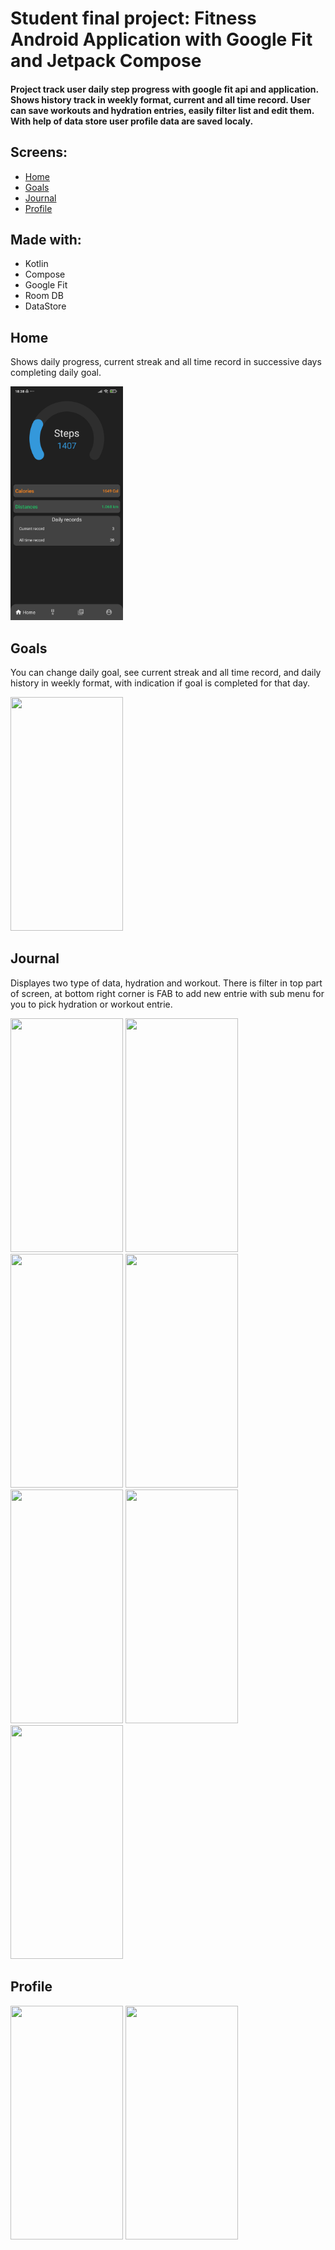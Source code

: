 
# Student final project: Fitness Android Application with Google Fit and Jetpack Compose

#### Project track user daily step progress with google fit api and application. Shows history track in weekly format, current and all time record. User can save workouts and hydration entries, easily filter list and edit them. With help of data store user profile data are saved localy.

## Screens:
* [Home](#home)
* [Goals](#goals)
* [Journal](#journal)
* [Profile](#profile)

## Made with:
* Kotlin
* Compose
* Google Fit
* Room DB
* DataStore

## Home
Shows daily progress, current streak and all time record in successive days completing daily goal.

<img src="app/src/main/res/drawable/home.png" width="180" height="374">

## Goals
You can change daily goal, see current streak and all time record, and daily history in weekly format, with indication if goal is completed for that day.

<img src="app/src/main/res/drawable/goal.png" width="180" height="374">

## Journal
Displayes two type of data, hydration and workout. There is filter in top part of screen, at bottom right corner is FAB to add new entrie with sub menu for you to pick hydration or workout entrie. 

<img src="app/src/main/res/drawable/journal_1.png" width="180" height="374"> <img src="app/src/main/res/drawable/journal_2.png" width="180" height="374"> <img src="app/src/main/res/drawable/journal_3.png" width="180" height="374"> <img src="app/src/main/res/drawable/journal_4.png" width="180" height="374"> <img src="app/src/main/res/drawable/journal_5.png" width="180" height="374"> <img src="app/src/main/res/drawable/journal_6.png" width="180" height="374"> <img src="app/src/main/res/drawable/journal_7.png" width="180" height="374"> 

## Profile

<img src="app/src/main/res/drawable/profile_1.png" width="180" height="374">  <img src="app/src/main/res/drawable/profile_2.png" width="180" height="374"> 

